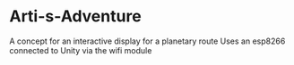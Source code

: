 # Arti-s-Adventure

A concept for an interactive display for a planetary route
Uses an esp8266 connected to Unity via the wifi module

